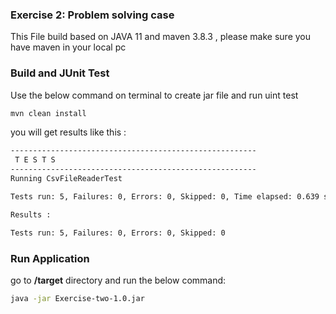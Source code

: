 ### Exercise 2: Problem solving case

This File build based on JAVA 11 and maven 3.8.3 , please make sure you have maven in your local pc <br/>

### Build and JUnit Test
Use the below command on terminal to create jar file and run uint test
```bash
mvn clean install
```

you will get results like this :
```bash
-------------------------------------------------------
 T E S T S
-------------------------------------------------------
Running CsvFileReaderTest

Tests run: 5, Failures: 0, Errors: 0, Skipped: 0, Time elapsed: 0.639 sec

Results :

Tests run: 5, Failures: 0, Errors: 0, Skipped: 0

```

### Run Application
go to <b>/target</b> directory and run the below command:

```bash
java -jar Exercise-two-1.0.jar
```



